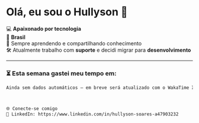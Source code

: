 # Olá, eu sou o Hullyson 👋

💻 **Apaixonado por tecnologia**  
📍 **Brasil**  
🚀 Sempre aprendendo e compartilhando conhecimento  
🛠️ Atualmente trabalho com **suporte** e decidi migrar para **desenvolvimento**  

---

### ⏳ Esta semana gastei meu tempo em:
<!--START_SECTION:waka-->
```txt
Ainda sem dados automáticos — em breve será atualizado com o WakaTime ⏳



🌐 Conecte-se comigo
🔗 LinkedIn: https://www.linkedin.com/in/hullyson-soares-a47903232
